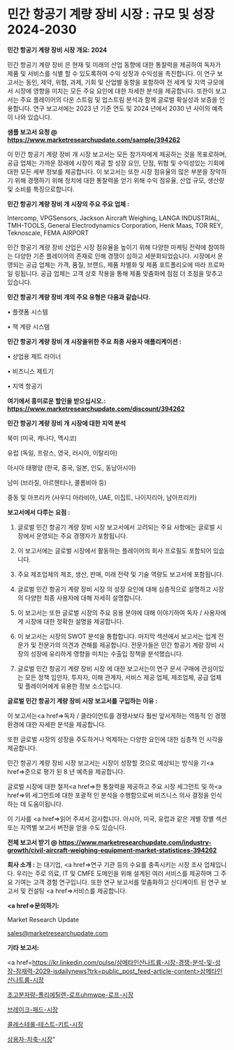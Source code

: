 # 민간 항공기 계량 장비 시장 : 규모 및 성장 2024-2030

<strong>민간 항공기 계량 장비 시장 개요: 2024</strong>

민간 항공기 계량 장비 은 현재 및 미래의 산업 동향에 대한 통찰력을 제공하여 독자가 제품 및 서비스를 식별 할 수 있도록하여 수익 성장과 수익성을 촉진합니다. 이 연구 보고서는 동인, 제약, 위협, 과제, 기회 및 산업별 동향을 포함하여 전 세계 및 지역 규모에서 시장에 영향을 미치는 모든 주요 요인에 대한 자세한 분석을 제공합니다. 또한이 보고서는 주요 플레이어의 다운 스트림 및 업스트림 분석과 함께 글로벌 확실성과 보증을 인용합니다. 연구 보고서에는 2023 년 기준 연도 및 2024 년에서 2030 년 사이의 예측이 나와 있습니다.



<strong>샘플 보고서 요청 @ <a href=https://www.marketresearchupdate.com/sample/394262>https://www.marketresearchupdate.com/sample/394262</a></strong>

이 민간 항공기 계량 장비 개 시장 보고서는 모든 참가자에게 제공하는 것을 목표로하며, 공급 업체는 가까운 장래에 시장이 제공 할 성장 요인, 단점, 위협 및 수익성있는 기회에 대한 모든 세부 정보를 제공합니다. 이 보고서는 또한 시장 점유율의 많은 부분을 장악하기 위해 경쟁하기 위해 정치에 대한 통찰력을 얻기 위해 수익 점유율, 산업 규모, 생산량 및 소비를 특징으로합니다.



<strong>민간 항공기 계량 장비 개 시장의 주요 주요 업체 :</strong>

Intercomp, VPGSensors, Jackson Aircraft Weighing, LANGA INDUSTRIAL, TMH-TOOLS, General Electrodynamics Corporation, Henk Maas, TOR REY, Teknoscale, FEMA AIRPORT

민간 항공기 계량 장비 산업은 시장 점유율을 높이기 위해 다양한 마케팅 전략에 참여하는 다양한 기존 플레이어의 존재로 인해 경쟁이 심하고 세분화되었습니다. 시장에서 운영되는 공급 업체는 가격, 품질, 브랜드, 제품 차별화 및 제품 포트폴리오에 따라 프로파일 링됩니다. 공급 업체는 고객 상호 작용을 통해 제품 맞춤화에 점점 더 초점을 맞추고 있습니다.



<strong>민간 항공기 계량 장비 개의 주요 유형은 다음과 같습니다.</strong>

• 플랫폼 시스템

• 잭 계량 시스템



<strong>민간 항공기 계량 장비 개 시장을위한 주요 최종 사용자 애플리케이션 :</strong>

• 상업용 제트 라이너

• 비즈니스 제트기

• 지역 항공기



<strong>여기에서 흥미로운 할인을 받으십시오.: <a href=https://www.marketresearchupdate.com/discount/394262>https://www.marketresearchupdate.com/discount/394262</a></strong>



<strong>민간 항공기 계량 장비 개 시장에 대한 지역 분석</strong>

북미 (미국, 캐나다, 멕시코)

유럽 (독일, 프랑스, 영국, 러시아, 이탈리아)

아시아 태평양 (한국, 중국, 일본, 인도, 동남아시아)

남미 (브라질, 아르헨티나, 콜롬비아 등)

중동 및 아프리카 (사우디 아라비아, UAE, 이집트, 나이지리아, 남아프리카)



<strong>보고서에서 다루는 요점 :</strong>

1. 글로벌 민간 항공기 계량 장비 시장 보고서에서 고려되는 주요 사항에는 글로벌 시장에서 운영되는 주요 경쟁자가 포함됩니다.

2. 이 보고서에는 글로벌 시장에서 활동하는 플레이어의 회사 프로필도 포함되어 있습니다.

3. 주요 제조업체의 제조, 생산, 판매, 미래 전략 및 기술 역량도 보고서에 포함됩니다.

4. 글로벌 민간 항공기 계량 장비 시장 의 성장 요인에 대해 심층적으로 설명하고 시장의 다양한 최종 사용자에 대해 자세히 설명합니다.

5. 이 보고서는 또한 글로벌 시장의 주요 응용 분야에 대해 이야기하여 독자 / 사용자에게 시장에 대한 정확한 설명을 제공합니다.

6. 이 보고서는 시장의 SWOT 분석을 통합합니다. 마지막 섹션에서 보고서는 업계 전문가 및 전문가의 의견과 견해를 제공합니다. 전문가들은 민간 항공기 계량 장비 시장의 성장에 유리하게 영향을 미치는 수출입 정책을 분석했습니다.

7. 글로벌 민간 항공기 계량 장비 시장 에 대한 보고서는이 연구 문서 구매에 관심이있는 모든 정책 입안자, 투자자, 이해 관계자, 서비스 제공 업체, 제조업체, 공급 업체 및 플레이어에게 유용한 정보 소스입니다.



<strong>글로벌 민간 항공기 계량 장비 시장 보고서를 구입하는 이유 :</strong>

이 보고서는<a href=>독자 / 클</a>라이언트를 경쟁사보다 훨씬 앞서게하는 역동적 인 경쟁 환경에 대한 자세한 분석을 제공합니다.

또한 글로벌 시장의 성장을 주도하거나 억제하는 다양한 요인에 대한 심층적 인 시각을 제공합니다.

민간 항공기 계량 장비 시장 보고서는 시장이 성장할 것으로 예상되는 방식을 기<a href=>준으로</a> 평가 된 8 년 예측을 제공합니다.

글로벌 시장에 대한 철저<a href=>한 통찰력</a>을 제공하고 주요 시장 세그먼트 및 하<a href=>위 세그</a>먼트에 대한 포괄적 인 분석을 수행함으로써 비즈니스 의사 결정을 인식하는 데 도움이됩니다.

이 기사를 <a href=>읽어 주</a>셔서 감사합니다. 아시아, 미국, 유럽과 같은 개별 장별 섹션 또는 지역별 보고서 버전을 얻을 수도 있습니다.



<strong>전체 보고서 받기 @ <a href=https://www.marketresearchupdate.com/industry-growth/civil-aircraft-weighing-equipment-market-statistices-394262>https://www.marketresearchupdate.com/industry-growth/civil-aircraft-weighing-equipment-market-statistices-394262</a></strong>



<strong>회사 소개 :</strong>
는 대기업, <a href=>연구 기</a>관 등의 수요를 충족시키는 시장 조사 업체입니다. 우리는 주로 의료, IT 및 CMFE 도메인을 위해 설계된 여러 서비스를 제공하며 그 주요 기여는 고객 경험 연구입니다. 또한 연구 보고서를 맞춤화하고 신디케이트 된 연구 보고서 및 컨설팅 <a href=>서비</a>스를 제공합니다.



<strong><a href=>문의하기:</a></strong>

Market Research Update

sales@marketresearchupdate.com



<strong>기타 보고서:</strong>

<a href=https://kr.linkedin.com/pulse/삼메타인산나트륨-시장-경쟁-분석-및-성장-잠재력-2029-isdailynews?trk=public_post_feed-article-content>삼메타인산나트륨-시장</a>

<a href=https://www.linkedin.com/pulse/초고분자량-폴리에틸렌-로프uhmwpe-로프-시장-현재-및-미래/>초고분자량-폴리에틸렌-로프uhmwpe-로프-시장</a>

<a href=https://www.linkedin.com/pulse/브레이크-패드-시장-규모-및-성장-2023-consumer-connection-compendium-ana-ijrof/>브레이크-패드-시장</a>

<a href=https://www.linkedin.com/pulse/콜레스테롤-테스트-키트-시장-현재-및-미래-성장-2029-consumer-connection-chronicles-24--sjeff/>콜레스테롤-테스트-키트-시장</a>

<a href=https://www.linkedin.com/pulse/상용차-차축-시장-동향-및-성장-전망-survey-savvy-insights-360-analysis-mpqxc/>상용차-차축-시장</a>"
